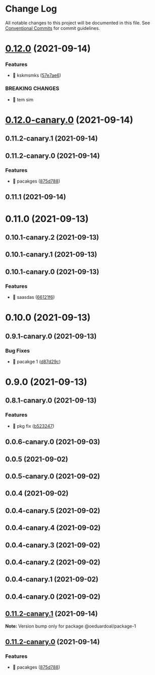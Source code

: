 # Change Log

All notable changes to this project will be documented in this file.
See [Conventional Commits](https://conventionalcommits.org) for commit guidelines.

# [0.12.0](https://github.com/oeduardoal/monorepo-for-beginners/compare/@oeduardoal/package-1@0.12.0-canary.0...@oeduardoal/package-1@0.12.0) (2021-09-14)


### Features

* 🎸 kskmsmks ([57e7ae6](https://github.com/oeduardoal/monorepo-for-beginners/commit/57e7ae64d16fef0b4169c1b8c1b5ba461c98c78f))


### BREAKING CHANGES

* 🧨 tem sim





# [0.12.0-canary.0](https://github.com/oeduardoal/monorepo-for-beginners/compare/@oeduardoal/package-1@0.0.2-canary.10...@oeduardoal/package-1@0.12.0-canary.0) (2021-09-14)



## 0.11.2-canary.1 (2021-09-14)



## 0.11.2-canary.0 (2021-09-14)


### Features

* 🎸 pacakges ([875d788](https://github.com/oeduardoal/monorepo-for-beginners/commit/875d788aa4a51bb6721ea5a02817076f04da6165))



## 0.11.1 (2021-09-14)



# 0.11.0 (2021-09-13)



## 0.10.1-canary.2 (2021-09-13)



## 0.10.1-canary.1 (2021-09-13)



## 0.10.1-canary.0 (2021-09-13)


### Features

* 🎸 saasdas ([66121f6](https://github.com/oeduardoal/monorepo-for-beginners/commit/66121f638f360782345e8b825aeb50dbad97d200))



# 0.10.0 (2021-09-13)



## 0.9.1-canary.0 (2021-09-13)


### Bug Fixes

* 🐛 pacakge 1 ([d87d29c](https://github.com/oeduardoal/monorepo-for-beginners/commit/d87d29c621599db4f36f91bc6bfa857341d974d9))



# 0.9.0 (2021-09-13)



## 0.8.1-canary.0 (2021-09-13)


### Features

* 🎸 pkg fix ([b523247](https://github.com/oeduardoal/monorepo-for-beginners/commit/b523247a1c1467f0f706a7ef13395ef2ad592abf))



## 0.0.6-canary.0 (2021-09-03)



## 0.0.5 (2021-09-02)



## 0.0.5-canary.0 (2021-09-02)



## 0.0.4 (2021-09-02)



## 0.0.4-canary.5 (2021-09-02)



## 0.0.4-canary.4 (2021-09-02)



## 0.0.4-canary.3 (2021-09-02)



## 0.0.4-canary.2 (2021-09-02)



## 0.0.4-canary.1 (2021-09-02)



## 0.0.4-canary.0 (2021-09-02)





## [0.11.2-canary.1](https://github.com/oeduardoal/monorepo-for-beginners/compare/v0.11.2-canary.0...v0.11.2-canary.1) (2021-09-14)

**Note:** Version bump only for package @oeduardoal/package-1





## [0.11.2-canary.0](https://github.com/oeduardoal/monorepo-for-beginners/compare/v0.11.1...v0.11.2-canary.0) (2021-09-14)


### Features

* 🎸 pacakges ([875d788](https://github.com/oeduardoal/monorepo-for-beginners/commit/875d788aa4a51bb6721ea5a02817076f04da6165))

